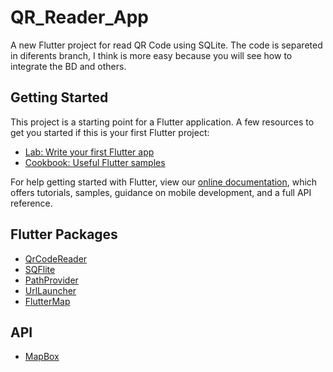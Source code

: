 # QR_Reader_App

A new Flutter project for read QR Code using SQLite. The code is separeted in diferents branch, I think is more easy because you will see
how to integrate the BD and others.

## Getting Started

This project is a starting point for a Flutter application.
A few resources to get you started if this is your first Flutter project:

- [Lab: Write your first Flutter app](https://flutter.dev/docs/get-started/codelab)
- [Cookbook: Useful Flutter samples](https://flutter.dev/docs/cookbook)

For help getting started with Flutter, view our
[online documentation](https://flutter.dev/docs), which offers tutorials,
samples, guidance on mobile development, and a full API reference.

## Flutter Packages

- [QrCodeReader](https://pub.dev/packages/qrcode_reader)
- [SQFlite](https://pub.dev/packages/sqflite)
- [PathProvider](https://pub.dev/packages/path_provider)
- [UrlLauncher](https://pub.dev/packages/url_launcher)
- [FlutterMap](https://pub.dev/packages/flutter_map)


## API

- [MapBox](https://www.mapbox.com/)
